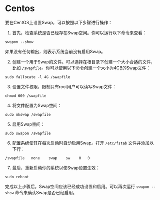 # Centos

要在CentOS上设置Swap，可以按照以下步骤进行操作：

1. 首先，检查系统是否已经存在Swap空间。你可以运行以下命令来查看：

```shell
swapon --show
```

   

   如果没有任何输出，则表示系统当前没有启用Swap。

2. 创建一个用于Swap的文件。可以选择在根目录下创建一个大小合适的文件，比如 `/swapfile`。你可以使用以下命令创建一个大小为4GB的Swap文件：

```shell
sudo fallocate -l 4G /swapfile
```

3. 设置文件权限，限制只有root用户可以读写Swap文件：

```shell
chmod 600 /swapfile
```

4. 将文件配置为Swap空间：

```shell
sudo mkswap /swapfile
```

5. 启用Swap空间：

```shell
sudo swapon /swapfile
```

6. 配置系统使其在每次启动时自动启用Swap。打开 `/etc/fstab` 文件并添加以下行：

```shell
/swapfile   none    swap    sw    0   0
```

7. 最后，重新启动你的系统以使Swap设置生效：

```shell
sudo reboot
```

完成以上步骤后，Swap空间应该已经成功设置和启用。可以再次运行 `swapon --show` 命令来确认Swap是否已经启用。

